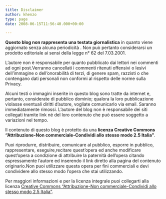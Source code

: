 ```yaml
---
title: Disclaimer
author: khenzo
type: page
date: 2008-06-15T11:56:40.000+00:00

---
```

**Questo blog non rappresenta una testata giornalistica** in quanto viene aggiornato senza alcuna periodicità . Non può pertanto considerarsi un prodotto editoriale ai sensi della legge n° 62 del 7.03.2001.

L’autore non è responsabile per quanto pubblicato dai lettori nei commenti ad ogni post.Verranno cancellati i commenti ritenuti offensivi o lesivi dell’immagine o dell’onorabilità di terzi, di genere spam, razzisti o che contengano dati personali non conformi al rispetto delle norme sulla Privacy.

Alcuni testi o immagini inserite in questo blog sono tratte da internet e, pertanto, considerate di pubblico dominio; qualora la loro pubblicazione violasse eventuali diritti d’autore, vogliate comunicarlo via email. Saranno immediatamente rimossi. L’autore del blog non è responsabile dei siti collegati tramite link né del loro contenuto che può essere soggetto a variazioni nel tempo.

Il contenuto di questo blog è protetto da una **licenza Creative Commons “Attribuzione-Non commerciale-Condividi allo stesso modo 2.5 Italia”**.

Puoi riprodurre, distribuire, comunicare al pubblico, esporre in pubblico, rappresentare, eseguire,recitare quest’opera ed anche modificare quest’opera a condizione di attribuire la paternità dell’opera citando espressamente l’autore ed inserendo il link diretto alla pagina del contenuto originario.Non puoi utilizzare questa opera per fini commerciali e devi condividere allo stesso modo l’opera che stai utilizzando.

Per maggiori informazioni e per la licenza integrale puoi collegarti alla licenza [Creative Commons “Attribuzione-Non commerciale-Condividi allo stesso modo 2.5 Italia”](http://creativecommons.org/licenses/by-nc-sa/2.5/it/).